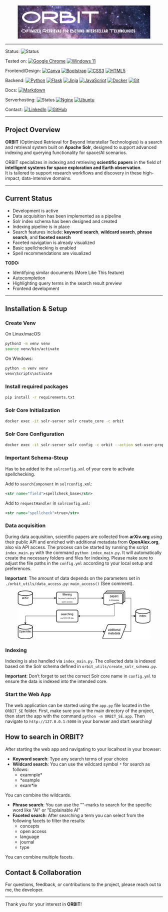 <figure>
  <img src="./imgs/ORBIT_banner.png" alt="HdM X Stuttgart University" />
</figure>

---

Status: ![Status](https://img.shields.io/badge/in%20development-yellow)

Tested on: [![Google Chrome](https://img.shields.io/badge/Google%20Chrome-4285F4?style=flat-square&logo=GoogleChrome&logoColor=white)](https://img.shields.io/badge/Google%20Chrome-4285F4?style=flat-square&logo=GoogleChrome&logoColor=white)
[![Windows 11](https://img.shields.io/badge/Windows%2011-%230079d5.svg?style=flat-square&logo=Windows%2011&logoColor=white)](https://img.shields.io/badge/Windows%2011-%230079d5.svg?style=flat-square&logo=Windows%2011&logoColor=white)

Frontend/Design: [![Canva](https://img.shields.io/badge/Canva-%2300C4CC.svg?style=flat-square&logo=Canva&logoColor=white)](https://img.shields.io/badge/Canva-%2300C4CC.svg?style=flat-square&logo=Canva&logoColor=white)
[![Bootstrap](https://img.shields.io/badge/bootstrap-%238511FA.svg?style=flat-square&logo=bootstrap&logoColor=white)](https://img.shields.io/badge/bootstrap-%238511FA.svg?style=flat-square&logo=bootstrap&logoColor=white)
[![CSS3](https://img.shields.io/badge/css3-%231572B6.svg?style=flat-square&logo=css3&logoColor=white)](https://img.shields.io/badge/css3-%231572B6.svg?style=flat-square&logo=css3&logoColor=white)
[![HTML5](https://img.shields.io/badge/html5-%23E34F26.svg?style=flat-square&logo=html5&logoColor=white)](https://img.shields.io/badge/html5-%23E34F26.svg?style=flat-square&logo=html5&logoColor=white)

Backend: [![Python](https://img.shields.io/badge/python-3670A0?style=flat-square&logo=python&logoColor=ffdd54)](https://img.shields.io/badge/python-3670A0?style=flat-square&logo=python&logoColor=ffdd54)
[![Flask](https://img.shields.io/badge/flask-%23000.svg?style=flat-square&logo=flask&logoColor=white)](https://img.shields.io/badge/flask-%23000.svg?style=flat-square&logo=flask&logoColor=white)
[![Jinja](https://img.shields.io/badge/jinja-white.svg?style=flat-square&logo=jinja&logoColor=black)](https://img.shields.io/badge/jinja-white.svg?style=flat-square&logo=jinja&logoColor=black)
[![JavaScript](https://img.shields.io/badge/javascript-%23323330.svg?style=flat-square&logo=javascript&logoColor=%23F7DF1E)](https://img.shields.io/badge/javascript-%23323330.svg?style=flat-square&logo=javascript&logoColor=%23F7DF1E)
[![Docker](https://img.shields.io/badge/docker-%230db7ed.svg?style=flat-square&logo=docker&logoColor=white)](https://img.shields.io/badge/docker-%230db7ed.svg?style=flat-square&logo=docker&logoColor=white)
[![Git](https://img.shields.io/badge/git-%23F05033.svg?style=flat-square&logo=git&logoColor=white)](https://img.shields.io/badge/git-%23F05033.svg?style=flat-square&logo=git&logoColor=white)

Docs: [![Markdown](https://img.shields.io/badge/markdown-%23000000.svg?style=flat-square&logo=markdown&logoColor=white)](https://img.shields.io/badge/markdown-%23000000.svg?style=flat-square&logo=markdown&logoColor=white)

Serverhosting: ![Status](https://img.shields.io/badge/status-not%20started-red)
[![Nginx](https://img.shields.io/badge/nginx-%23009639.svg?style=flat-square&logo=nginx&logoColor=white)](https://img.shields.io/badge/nginx-%23009639.svg?style=flat-square&logo=nginx&logoColor=white)
[![Ubuntu](https://img.shields.io/badge/Ubuntu-E95420?style=flat-square&logo=ubuntu&logoColor=white)](https://img.shields.io/badge/Ubuntu-E95420?style=flat-square&logo=ubuntu&logoColor=white)

Contact: [![LinkedIn](https://img.shields.io/badge/linkedin-%230077B5.svg?style=flat-square&logo=linkedin&logoColor=white)](https://img.shields.io/badge/linkedin-%230077B5.svg?style=flat-square&logo=linkedin&logoColor=white)
[![GitHub](https://img.shields.io/badge/github-%23121011.svg?style=flat-square&logo=github&logoColor=white)](https://img.shields.io/badge/github-%23121011.svg?style=flat-square&logo=github&logoColor=white)

---

## Project Overview

**ORBIT** (Optimized Retrieval for Beyond Interstellar Technologies) is a search and retrieval system built on **Apache Solr**, designed to support advanced indexing and querying functionality for space/AI scenarios.

ORBIT specializes in indexing and retrieving **scientific papers** in the field of **intelligent systems for space exploration and Earth observation**.  
It is tailored to support research workflows and discovery in these high-impact, data-intensive domains.

---

## Current Status

- Development is active  
- Data acquisition has been implemented as a pipeline  
- Solr index schema has been designed and created  
- Indexing pipeline is in place  
- Search features include: **keyword search**, **wildcard search**, **phrase search**, and **faceted search**  
- Faceted navigation is already visualized  
- Basic spellchecking is enabled  
- Spell recommendations are visualized

**TODO:**
- Identifying similar documents (More Like This feature)
- Autocompletion
- Highlighting query terms in the search result preview
- Frontend development
---

## Installation & Setup

### Create Venv
On Linux/macOS:
```bash
python3 -m venv venv
source venv/bin/activate
```

On Windows:
```bash
python -m venv venv
venv\Scripts\activate
```

### Install required packages
```bash
pip install -r requirements.txt
```

### Solr Core Initialization
```bash
docker exec -it solr-server solr create_core -c orbit
```

### Solr Core Configuration
```bash
docker exec -it solr-server solr config -c orbit --action set-user-property --property update.autoCreateFields --value false
```

### Important Schema-Steup
Has to be added to the ``solrconfig.xml`` of your core to activate spellchecking.

Add to ``searchComponent`` in ``solrconfig.xml``:
```xml
<str name="field">spellcheck_base</str>
```
Add to ``requestHandler`` in ``solrconfig.xml``:
```xml
<str name="spellcheck">true</str>
```

### Data acquisition
During data acquisition, scientific papers are collected from **arXiv.org** using their public API and enriched with additional metadata from **OpenAlex.org**, also via API access.
The process can be started by running the script ``index_main.py`` with the command ``python index_main.py``. It will automatically create the necessary folders and files for indexing.
Please make sure to adjust the file paths in the ``config.yml`` according to your local setup and preferences.

**Important**: The amount of data depends on the parameters set in ``./orbit_utils/data_access.py``: ``main_access()`` (See comment).

<figure>
  <img src="./imgs/workflow_V1.jpg" alt="HdM X Stuttgart University" />
</figure>

### Indexing
Indexing is also handled via ``index_main.py``.
The collected data is indexed based on the Solr schema defined in ``orbit_utils/create_solr_schema.py``.

**Important**: Don’t forget to set the correct Solr core name in ``config.yml`` to ensure the data is indexed into the intended core.

### Start the Web App
The web application can be started using the ``app.py`` file located in the ``ORBIT_SE`` folder.
First, make sure you in the main directory of the project, then start the app with the command ``python -m ORBIT_SE.app``.
Then navigate to ``http://127.0.0.1:5000`` in your borwser and start searching!

## How to search in ORBIT?
After starting the web app and navigating to your localhost in your browser:

- **Keyword search**: Type any search terms of your choice
- **Wildcard search**: You can use the wildcard symbol ``*`` for search as follows:
  - examnple*
  - *example
  - exam*le

You can combine the wildcards.

- **Phrase search**: You can use the ""-marks to search for the specific word like "AI" or "Explainable AI"
- **Faceted search**: After searching a term you can select from the following facets to filter the results:
  - concepts
  - open access
  - language
  - journal
  - type

You can combine multiple facets.

## Contact & Collaboration
For questions, feedback, or contributions to the project, please reach out to me, the developer.

---

Thank you for your interest in **ORBIT**!
